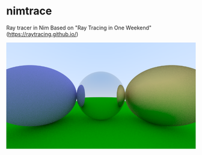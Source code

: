 # nimtrace
Ray tracer in Nim
Based on "Ray Tracing in One Weekend" (https://raytracing.github.io/)

![Demo](/demo/demo.png)
